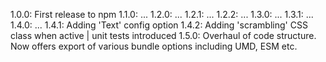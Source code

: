 1.0.0: First release to npm
1.1.0: ...
1.2.0: ...
1.2.1: ...
1.2.2: ...
1.3.0: ...
1.3.1: ...
1.4.0: ...
1.4.1: Adding 'Text' config option
1.4.2: Adding 'scrambling' CSS class when active | unit tests introduced
1.5.0: Overhaul of code structure. Now offers export of various bundle options including UMD, ESM etc.
